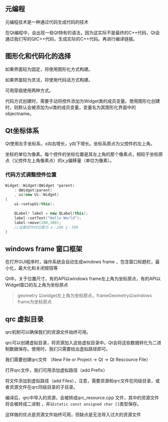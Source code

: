 ## 元编程

元编程技术是一种通过代码生成代码的技术

在Qt编程中，会出现一些Qt特有的语法，因为这实际不是最终的C++代码，Qt会通过我们写的QtC++代码，生成实际的C++代码。再进行编译链接。

## 图形化和代码化的选择

如果界面较为固定，将使用图形化方式构建。

如果界面较为灵活，将使用代码话方式构建。

可用穿插使用两种方式。

代码方式创建时，需要手动将控件添加为Widget类的成员变量。使用图形化创建时，则默认会被添加为ui类的成员变量，变量名为其图形化界面中的objectname。

## Qt坐标体系
Qt使用左手坐标系，x向右增长，y向下增长。坐标系原点为父控件的左上角。

坐标的单位为像素。每个控件的坐标位置是其左上角的那个像素点，相较于坐标原点（父控件左上角像素点）的x,y偏移量（单位为像素）。

### 代码方式调整控件位置
```C++
Widget::Widget(QWidget *parent)
    : QWidget(parent)
    , ui(new Ui::Widget)
{
    ui->setupUi(this);
    
    QLabel* label = new QLabel(this);
    label->setText("Hello World");
    label->move(200,300);
    //设置控件的位置为 x：200 y：300
}
```

## windows frame 窗口框架

在打开GUI程序时，操作系统会自动生成windows frame ，包含窗口标题栏，最小化，最大化和关闭按钮等

Qt中，关于位置尺寸，有的API以windows frame左上角为坐标原点，有的API以Widget窗口的左上角为坐标原点

> geometry 以widget左上角为坐标原点，frameGeometry以windows frame为坐标原点

## qrc 虚拟目录

qrc机制可以确保我们的资源文件始终可用。

qrc可以创建虚拟目录，将资源加入这些虚拟目录中。Qt会将这些数据转化为二进制数据保存。使用时，我们只需要给出虚拟路径即可。

我们需要创建qrc文件 （New File or Project -> Qt -> Qt Rescource File）

打开qrc文件，我们可用添加虚拟路径（add Prefix）

将文件添加到虚拟路径（add Files），注意，需要资源和qrc文件在同级目录，或者资源文件在qrc同级目录的子目录。

编译后，qrc中导入的资源，会被转成qrc_resource.cpp 文件，其中的资源文件将会被转成二进制 ，并以`static const unsigned char []`类型保存。

这样做的优点是资源文件始终可用，但缺点是无法导入过大的资源文件